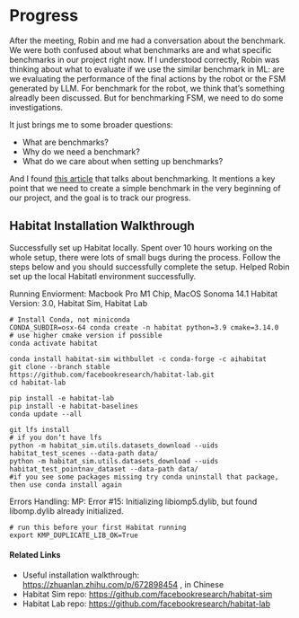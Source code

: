 # Progress
After the meeting, Robin and me had a conversation about the benchmark. We were both confused about what benchmarks are and what specific benchmarks in our project right now. If I understood correctly, Robin was thinking about what to evaluate if we use the similar benchmark in ML: are we evaluating the performance of the final actions by the robot or the FSM generated by LLM. For benchmark for the robot, we think that’s something alreadly been discussed. But for benchmarking FSM, we need to do some investigations.

It just brings me to some broader questions:
- What are benchmarks?
- Why do we need a benchmark?
- What do we care about when setting up benchmarks?

And I found [this article](https://www.mim.ai/what-is-a-benchmark-and-why-do-you-need-it/) that talks about benchmarking. It mentions a key point that we need to create a simple benchmark in the very beginning of our project, and the goal is to track our progress.

## Habitat Installation Walkthrough
Successfully set up Habitat locally. Spent over 10 hours working on the whole setup, there were lots of small bugs during the process. Follow the steps below and you should successfully complete the setup. Helped Robin set up the local Habitatl environment successfully.

Running Enviorment: Macbook Pro M1 Chip, MacOS Sonoma 14.1
Habitat Version: 3.0, Habitat Sim, Habitat Lab

```shell
# Install Conda, not miniconda
CONDA_SUBDIR=osx-64 conda create -n habitat python=3.9 cmake=3.14.0 
# use higher cmake version if possible
conda activate habitat

conda install habitat-sim withbullet -c conda-forge -c aihabitat
git clone --branch stable  https://github.com/facebookresearch/habitat-lab.git
cd habitat-lab

pip install -e habitat-lab
pip install -e habitat-baselines
conda update --all

git lfs install
# if you don’t have lfs
python -m habitat_sim.utils.datasets_download --uids habitat_test_scenes --data-path data/
python -m habitat_sim.utils.datasets_download --uids habitat_test_pointnav_dataset --data-path data/
#if you see some packages missing try conda uninstall that package, then use conda install again
```

Errors Handling:
MP: Error #15: Initializing libiomp5.dylib, but found libomp.dylib already initialized.
```shell
# run this before your first Habitat running
export KMP_DUPLICATE_LIB_OK=True
```

#### Related Links
- Useful installation walkthrough: https://zhuanlan.zhihu.com/p/672898454 , in Chinese
- Habitat Sim repo: https://github.com/facebookresearch/habitat-sim
- Habitat Lab repo: https://github.com/facebookresearch/habitat-lab